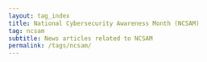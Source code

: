 ```yaml
---
layout: tag_index
title: National Cybersecurity Awareness Month (NCSAM)
tag: ncsam
subtitle: News articles related to NCSAM
permalink: /tags/ncsam/
---
```

